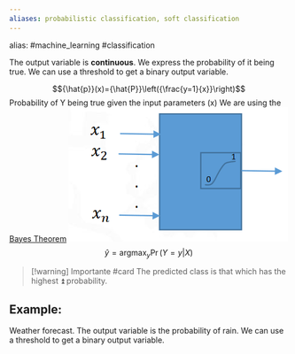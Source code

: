 ```yaml
---
aliases: probabilistic classification, soft classification
---
```

alias: 
#machine_learning #classification 

The output variable is **continuous**. 
We express the probability of it being true.
We can use a threshold to get a binary output variable.

$${\hat{p}}(x)={\hat{P}}\left({\frac{y=1}{x}}\right)$$
Probability of Y being true given the input parameters (x)
We are using the [Bayes Theorem](Bayes%20Theorem.md)
![|400](../assets/Pasted%20image%2020230210175600.png)
$${\hat  {y}}=\operatorname {\arg \max }_{{y}}\Pr(Y=y\vert X)$$
> [!warning] Importante #card
> The predicted class is that which has the highest ⏫ probability.





## Example:
Weather forecast. The output variable is the probability of rain. We can use a threshold to get a binary output variable.

  
